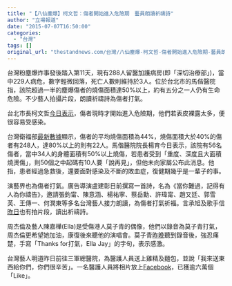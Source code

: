 ```yaml
---
title: "【八仙塵爆】柯文哲：傷者開始進入危險期　藝員朗讀祈禱詩"
author: "立場報道"
date: "2015-07-07T16:50:00"
categories:
  - "台灣"
tags: []
original_url: "thestandnews.com/台灣/八仙塵爆-柯文哲-傷者開始進入危險期-藝員朗讀祈禱詩"
---
```

台灣粉塵爆炸事發後踏入第11天，現有288人留醫加護病房(即「深切治療部」)，當中229人病危，數字輕微回落，死亡人數則維持於3人。位於台北市的馬偕醫院指，該院超過一半的塵爆傷者的燒傷面積達50%以上，約有五分之一人仍有生命危險。不少藝人拍攝片段，朗讀祈禱詩為傷者打氣。

台北市長柯文哲[今日表示](http://web.archive.org/web/20210629015707/http://news.ltn.com.tw/news/life/breakingnews/1371359)，傷者現時才開始進入危險期，他們若表皮裸露太多，便很容易受感染。

台灣衛福部[最新數據](http://web.archive.org/web/20210629015707/http://www.mohw.gov.tw/CHT/blast/DM1_P.aspx?f_list_no=878&fod_list_no=0&doc_no=50050)顯示，傷者的平均燒傷面積為44%，燒傷面積大於40%的傷者有248人，達80%以上的則有22人。馬偕醫院院長楊育今日表示，該院有56名傷者，當中34人的身體面積有50%以上燒傷，若患者受到「重度、深度且大面積燒燙傷」，則50個之中起碼有10人要「說再見」，但他未向家屬公布此消息。他指，患者經過急救後，還要面對感染及不斷的敗血症，復健期幾乎是一輩子的事。

演藝界也為傷者打氣。廣告導演盧建彰日前撰寫一首詩，名為《當你難過，記得有人為你禱告》，邀請張鈞甯、陳意涵、楊祐寧、蔡岳勳、許瑋甯、趙又廷、郭雪芙、王傳一、何潤東等多名台灣藝人接力朗讀，為傷者打氣祈福。言承旭及歌手信[昨日](http://web.archive.org/web/20210629015707/http://www.appledaily.com.tw/realtimenews/article/new/20150706/642328/)也有拍片段，讀出祈禱詩。

周杰倫及藝人陳嘉樺(Ella)是受傷港人莫子青的偶像，他們以錄音為莫子青打氣，周杰倫更希望她加油，康復後來聽他的演唱會。莫子青[昨晚](http://web.archive.org/web/20210629015707/http://hk.apple.nextmedia.com/realtime/china/20150706/53939702?top=4h)聽到錄音後，強忍痛楚，手寫「Thanks for打氣，Ella Jay」的字句，表示感激。

台灣藝人明道昨日前往三軍總醫院，為醫護人員送上雞精及麵包，並說「我來送東西給你們，你們很辛苦」。一名醫護人員將相片放上[Facebook](http://web.archive.org/web/20210629015707/https://www.facebook.com/photo.php?fbid=1140896469257579&set=a.366568220023745.104659.100000117114490&type=1&theater)，已獲逾六萬個「Like」。